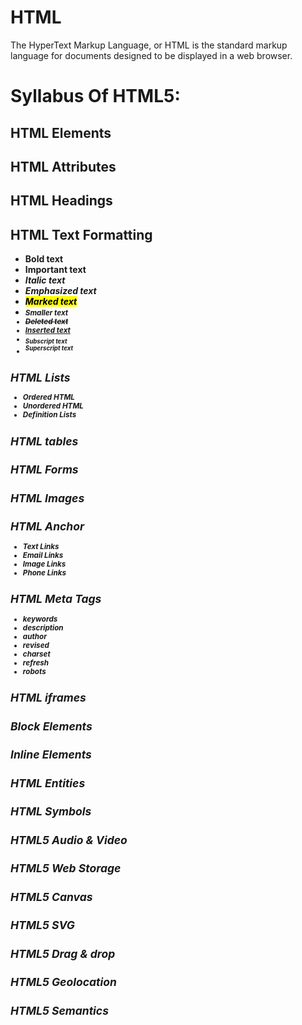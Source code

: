 # HTML
The HyperText Markup Language, or HTML is the standard markup language for documents designed to be displayed in a web browser. 

#                                             Syllabus Of HTML5:
## HTML Elements
## HTML Attributes
## HTML Headings
## HTML Text Formatting
- <b> Bold text
- <strong> Important text
- <i> Italic text
- <em> Emphasized text
- <mark> Marked text
- <small> Smaller text
- <del> Deleted text
- <ins> Inserted text
- <sub> Subscript text
- <sup> Superscript text
## HTML Lists
- Ordered HTML
- Unordered HTML
- Definition Lists
## HTML tables
## HTML Forms
## HTML Images 
## HTML Anchor
- Text Links
- Email Links
- Image Links
- Phone Links
## HTML Meta Tags
- keywords
- description
- author
- revised
- charset
- refresh
- robots
## HTML iframes

## Block Elements
<!-- <p>, <h1>, <h2>, <h3>, <h4>, <h5>, <h6>, <ul>, <ol>, <dl>, <pre>, <hr/>, <blockquote>, and <address>--> 
## Inline Elements
<!--<b>, <i>, <u>, <em>, <strong>, <sup>, <sub>, <big>, <small>, <li>, <ins>, <del>, <code>, <cite>, <dfn>, <kbd>, and <var>-->
## HTML Entities
## HTML Symbols
## HTML5 Audio & Video
## HTML5 Web Storage
## HTML5 Canvas
## HTML5 SVG
## HTML5 Drag & drop
## HTML5 Geolocation
## HTML5 Semantics